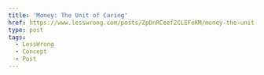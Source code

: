 ```yaml
---
title: 'Money: The Unit of Caring'
href: https://www.lesswrong.com/posts/ZpDnRCeef2CLEFeKM/money-the-unit-of-caring
type: post
tags:
  - LessWrong
  - Concept
  - Post
---
```


